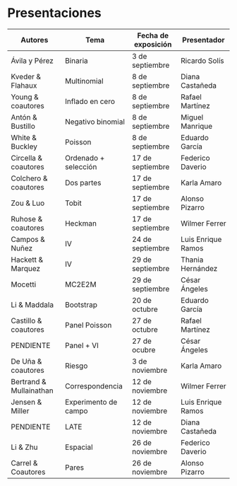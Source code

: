 # Presentaciones

| **Autores** | **Tema** | **Fecha de exposición** | **Presentador** |
  | --- | --- | --- | --- |
  | Ávila y Pérez | Binaria | 3 de septiembre | Ricardo Solís |
  | Kveder & Flahaux | Multinomial | 8 de septiembre | Diana Castañeda | 
  | Young & coautores | Inflado en cero   | 8 de septiembre | Rafael Martínez |
  | Antón & Bustillo | Negativo binomial | 8 de septiembre | Miguel Manrique |
  | White & Buckley | Poisson | 8 de septiembre | Eduardo García |
  | Circella & coautores | Ordenado + selección   | 17 de septiembre | Federico Daverio |
  | Colchero & coautores | Dos partes | 17 de septiembre | Karla Amaro |
  | Zou & Luo | Tobit | 17 de septiembre  |  Alonso Pizarro |
  | Ruhose & coautores | Heckman | 17 de septiembre | Wilmer Ferrer | 
  | Campos & Nuñez | IV | 24 de septiembre | Luis Enrique Ramos |
  | Hackett & Marquez | IV | 29 de septiembre | Thania Hernández |
  | Mocetti | MC2E2M | 29 de septiembre | César Ángeles |
  | Li & Maddala | Bootstrap | 20 de octubre | Eduardo García |
  | Castillo & coautores | Panel Poisson | 27 de octubre | Rafael Martínez |
  | PENDIENTE | Panel + VI | 27 de ocubre | César Ángeles | 
  | De Uña & coautores | Riesgo | 3 de noviembre | Karla Amaro |
  | Bertrand & Mullainathan | Correspondencia | 12 de noviembre | Wilmer Ferrer |
  | Jensen & Miller | Experimento de campo  | 12 de noviembre | Luis Enrique Ramos | 
  | PENDIENTE | LATE | 12 de noviembre | Diana Castañeda |
  | Li & Zhu | Espacial | 26 de noviembre | Federico Daverio |
  | Carrel & Coautores | Pares | 26 de noviembre | Alonso Pizarro |
  